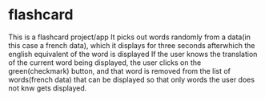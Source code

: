 # flashcard
This is a flashcard project/app
It picks out words randomly from a data(in this case a french data), which it displays for three seconds afterwhich the english equivalent of the word is displayed
If the user knows the translation of the current word being displayed, the user clicks on the green(checkmark) button,
and that word is removed from the list of words(french data) that can be displayed so that only words the user does not knw gets displayed.


